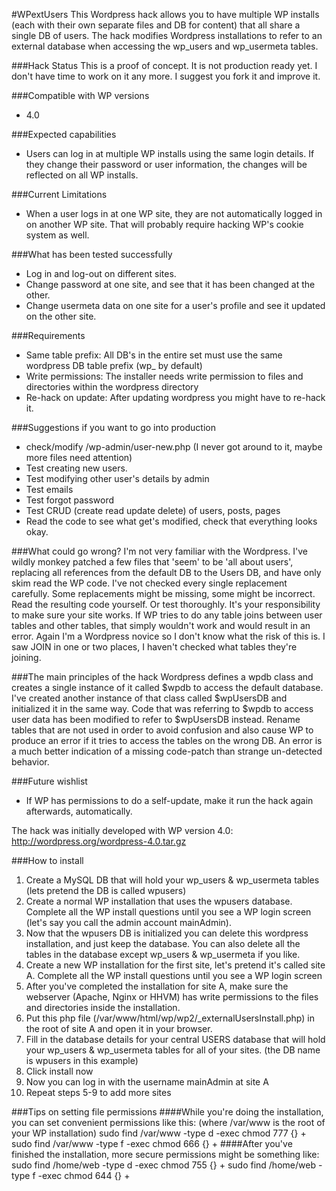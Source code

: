 #WPextUsers
This Wordpress hack allows you to have multiple WP installs (each with their own separate files and DB for content) that all share a single DB of users. The hack modifies Wordpress installations to refer to an external database when accessing the wp_users and wp_usermeta tables.

###Hack Status
This is a proof of concept. It is not production ready yet. I don't have time to work on it any more. I suggest you fork it and improve it.

###Compatible with WP versions
* 4.0

###Expected capabilities
* Users can log in at multiple WP installs using the same login details. If they change their password or user information, the changes will be reflected on all WP installs.

###Current Limitations
* When a user logs in at one WP site, they are not automatically logged in on another WP site. That will probably require hacking WP's cookie system as well.

###What has been tested successfully
* Log in and log-out on different sites.
* Change password at one site, and see that it has been changed at the other.
* Change usermeta data on one site for a user's profile and see it updated on the other site.

###Requirements
* Same table prefix: All DB's in the entire set must use the same wordpress DB table prefix (wp_ by default)
* Write permissions: The installer needs write permission to files and directories within the wordpress directory
* Re-hack on update: After updating wordpress you might have to re-hack it.

###Suggestions if you want to go into production
* check/modify /wp-admin/user-new.php (I never got around to it, maybe more files need attention)
* Test creating new users.
* Test modifying other user's details by admin
* Test emails
* Test forgot password
* Test CRUD (create read update delete) of users, posts, pages
* Read the code to see what get's modified, check that everything looks okay.

###What could go wrong?
I'm not very familiar with the Wordpress. I've wildly monkey patched a few files that 'seem' to be 'all about users', replacing all references from the default DB to the Users DB, and have only skim read the WP code. I've not checked every single replacement carefully. Some replacements might be missing, some might be incorrect. Read the resulting code yourself. Or test thoroughly. It's your responsibility to make sure your site works.
If WP tries to do any table joins between user tables and other tables, that simply wouldn't work and would result in an error. Again I'm a Wordpress novice so I don't know what the risk of this is. I saw JOIN in one or two places, I haven't checked what tables they're joining.

###The main principles of the hack
Wordpress defines a wpdb class and creates a single instance of it called $wpdb to access the default database. I've created another instance of that class called $wpUsersDB and initialized it in the same way.
Code that was referring to $wpdb to access user data has been modified to refer to $wpUsersDB instead.
Rename tables that are not used in order to avoid confusion and also cause WP to produce an error if it tries to access the tables on the wrong DB. An error is a much better indication of a missing code-patch than strange un-detected behavior.

###Future wishlist
* If WP has permissions to do a self-update, make it run the hack again afterwards, automatically.

The hack was initially developed with WP version 4.0: http://wordpress.org/wordpress-4.0.tar.gz

###How to install
1. Create a MySQL DB that will hold your wp_users & wp_usermeta tables (lets pretend the DB is called wpusers)
2. Create a normal WP installation that uses the wpusers database. Complete all the WP install questions until you see a WP login screen (let's say you call the admin account mainAdmin).
3. Now that the wpusers DB is initialized you can delete this wordpress installation, and just keep the database. You can also delete all the tables in the database except wp_users & wp_usermeta if you like.
4. Create a new WP installation for the first site, let's pretend it's called site A. Complete all the WP install questions until you see a WP login screen
5. After you've completed the installation for site A, make sure the webserver (Apache, Nginx or HHVM) has write permissions to the files and directories inside the installation.
6. Put this php file (/var/www/html/wp/wp2/_externalUsersInstall.php) in the root of site A and open it in your browser.
7. Fill in the database details for your central USERS database that will hold your wp_users & wp_usermeta tables for all of your sites. (the DB name is wpusers in this example)
8. Click install now
9. Now you can log in with the username mainAdmin at site A
10. Repeat steps 5-9 to add more sites

###Tips on setting file permissions
####While you're doing the installation, you can set convenient permissions like this: (where /var/www is the root of your WP installation)
sudo find /var/www -type d -exec chmod 777 {} +
sudo find /var/www -type f -exec chmod 666 {} +
####After you've finished the installation, more secure permissions might be something like:
sudo find /home/web -type d -exec chmod 755 {} +
sudo find /home/web -type f -exec chmod 644 {} +

